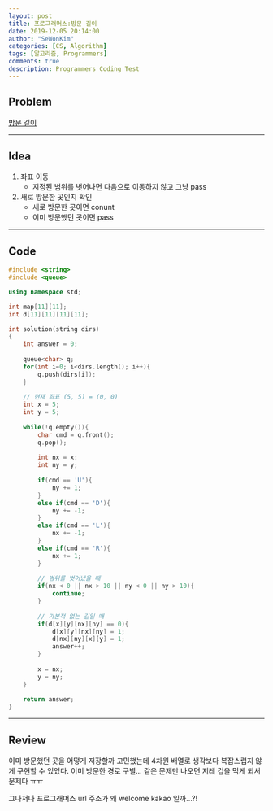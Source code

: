 ```yaml
---
layout: post
title: 프로그래머스:방문 길이
date: 2019-12-05 20:14:00
author: "SeWonKim"
categories: [CS, Algorithm]
tags: [알고리즘, Programmers]
comments: true
description: Programmers Coding Test
---
```


## Problem

[방문 길이](https://www.welcomekakao.com/learn/courses/30/lessons/49994)

---

## Idea

1. 좌표 이동
    - 지정된 범위를 벗어나면 다음으로 이동하지 않고 그냥 pass
2. 새로 방문한 곳인지 확인
    - 새로 방문한 곳이면 conunt
    - 이미 방문했던 곳이면 pass
---

## Code
```cpp
#include <string>
#include <queue>

using namespace std;

int map[11][11];
int d[11][11][11][11];

int solution(string dirs)
{
	int answer = 0;
    
    queue<char> q;
    for(int i=0; i<dirs.length(); i++){
        q.push(dirs[i]);
    }
    
    // 현재 좌표 (5, 5) = (0, 0)
    int x = 5;
    int y = 5;
    
    while(!q.empty()){
        char cmd = q.front();
        q.pop();
        
        int nx = x;
        int ny = y;
        
        if(cmd == 'U'){
            ny += 1;
        }
        else if(cmd == 'D'){
            ny += -1;
        }
        else if(cmd == 'L'){
            nx += -1;
        }
        else if(cmd == 'R'){
            nx += 1;
        }
        
        // 범위를 벗어났을 때
        if(nx < 0 || nx > 10 || ny < 0 || ny > 10){
            continue;
        }
        
        // 가본적 없는 길일 때
        if(d[x][y][nx][ny] == 0){
            d[x][y][nx][ny] = 1;
            d[nx][ny][x][y] = 1;
            answer++;
        }
        
        x = nx;
        y = ny;
    }
    
	return answer;
}
```

---

## Review

이미 방문했던 곳을 어떻게 저장할까 고민했는데 4차원 배열로 생각보다 복잡스럽지 않게 구현할 수 있었다. 
이미 방문한 경로 구별... 같은 문제만 나오면 지레 겁을 먹게 되서 문제다 ㅠㅠ

그나저나 프로그래머스 url 주소가 왜 welcome kakao 일까...?!
